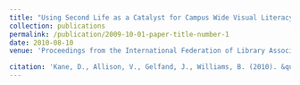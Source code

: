 ```yaml
---
title: "Using Second Life as a Catalyst for Campus Wide Visual Literacy Initiatives"
collection: publications
permalink: /publication/2009-10-01-paper-title-number-1
date: 2010-08-10
venue: 'Proceedings from the International Federation of Library Associations and Institutions (IFLA) ’10: Digital Environments and Libraries'

citation: 'Kane, D., Allison, V., Gelfand, J., Williams, B. (2010). &quot;Using Second Life as a Catalyst for Campus Wide Visual Literacy Initiatives.&quot; <i>Proceedings from the International Federation of Library Associations and Institutions (IFLA) ’10: Digital Environments and Libraries</i>. Gothenburg, Sweden.'
---
```


